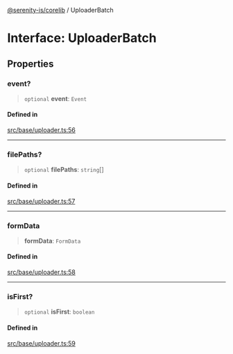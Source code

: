 [@serenity-is/corelib](../README.md) / UploaderBatch

# Interface: UploaderBatch

## Properties

### event?

> `optional` **event**: `Event`

#### Defined in

[src/base/uploader.ts:56](https://github.com/serenity-is/serenity/blob/master/packages/corelib/src/base/uploader.ts#L56)

***

### filePaths?

> `optional` **filePaths**: `string`[]

#### Defined in

[src/base/uploader.ts:57](https://github.com/serenity-is/serenity/blob/master/packages/corelib/src/base/uploader.ts#L57)

***

### formData

> **formData**: `FormData`

#### Defined in

[src/base/uploader.ts:58](https://github.com/serenity-is/serenity/blob/master/packages/corelib/src/base/uploader.ts#L58)

***

### isFirst?

> `optional` **isFirst**: `boolean`

#### Defined in

[src/base/uploader.ts:59](https://github.com/serenity-is/serenity/blob/master/packages/corelib/src/base/uploader.ts#L59)
